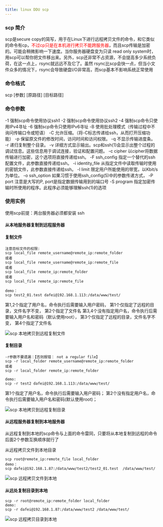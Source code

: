 ```yaml
---
title: linux DDU scp
---
```

### scp 简介
scp是secure copy的简写，用于在Linux下进行远程拷贝文件的命令，和它类似的命令有cp，<font color="red">不过cp只是在本机进行拷贝不能跨服务器</font>，而且scp传输是加密的。可能会稍微影响一下速度。当你服务器硬盘变为只读 read only system时，用scp可以帮你把文件移出来。另外，scp还非常不占资源，不会提高多少系统负荷，在这一点上，rsync就远远不及它了。虽然 rsync比scp会快一点，但当小文件众多的情况下，rsync会导致硬盘I/O非常高，而scp基本不影响系统正常使用

### 命令格式
scp \[参数\]  \[原路径\]  \[目标路径\]

### 命令参数

-1 强制scp命令使用协议ssh1
-2 强制scp命令使用协议ssh2
-4 强制scp命令只使用IPv4寻址
-6 强制scp命令只使用IPv6寻址
-B 使用批处理模式（传输过程中不询问传输口令或短语）
-C 允许压缩。（将-C标志传递给ssh，从而打开压缩功能）
-p 保留原文件的修改时间，访问时间和访问权限。
-q 不显示传输进度条。
-r 递归复制整个目录。
-v 详细方式显示输出。scp和ssh(1)会显示出整个过程的调试信息。这些信息用于调试连接，验证和配置问题。
-c cipher 以cipher将数据传输进行加密，这个选项将直接传递给ssh。
-F ssh_config 指定一个替代的ssh配置文件，此参数直接传递给ssh。
-i identity_file 从指定文件中读取传输时使用的密钥文件，此参数直接传递给ssh。
-l limit 限定用户所能使用的带宽，以Kbit/s为单位。
-o ssh_option 如果习惯于使用ssh_config(5)中的参数传递方式，
-P port 注意是大写的P, port是指定数据传输用到的端口号
-S program 指定加密传输时所使用的程序。此程序必须能够理解ssh(1)的选项

### 使用实例

使用scp前提：两台服务器必须都安装 ssh

#### 从本地服务器复制到远程服务器

#### 复制文件

```
注意目标文件的权限:
scp local_file remote_username@remote_ip:remote_folder
或者
scp local_file remote_username@remote_ip:remote_file
或者
scp local_file remote_ip:remote_folder
或者
scp local_file remote_ip:remote_file

demo：
scp test2_01.test dafei@192.168.1.113:/data/www/test/

```

第1,2个指定了用户名，命令执行后需要输入用户密码，
第1个仅指定了远程的目录，文件名字不变，
第2个指定了文件名 
第3,4个没有指定用户名，命令执行后需要输入用户名和密码（默认使用root），
第3个仅指定了远程的目录，文件名字不变，
第4个指定了文件名

![scp 本地拷贝到远程复制文件](/img/ubuntu/linux_command/linux_scp/scp_local_remote01.png "本地拷贝到远程复制文件")

#### 复制目录

```
-r参数不要遗漏：【否则报错： not a regular file】
scp -r local_folder remote_username@remote_ip:remote_folder
或者
scp -r local_folder remote_ip:remote_folder 

demo:
scp -r test2 dafei@192.168.1.113:/data/www/test/
```

第1个指定了用户名，命令执行后需要输入用户密码； 
第2个没有指定用户名，命令执行后需要输入用户名和密码(默认使用root)；

![scp 本地拷贝到远程复制目录](/img/ubuntu/linux_command/linux_scp/scp_local_remote02.png "scp 本地拷贝到远程复制目录")

#### 从远程服务器复制到本地服务器

从远程复制到本地的scp命令与上面的命令雷同，只要将从本地复制到远程的命令后面2个参数互换顺序就行了

从远程拷贝文件到本地目录

```
scp root@remote_ip:remote_file local_folder
demo：
scp dafei@192.168.1.87:/data/www/test2/test2_01.test  /data/www/test/
```

![scp 远程拷贝文件到本地](/img/ubuntu/linux_command/linux_scp/scp_remote_locat01.png "scp 远程拷贝文件到本地")

#### 从远处复制目录到本地

```
scp -r root@remote_ip:remote_folder local_folder
demo:
scp -r dafei@192.168.1.87:/data/www/test2 /data/www/test/
```

![scp 远程拷贝目录到本地](/img/ubuntu/linux_command/linux_scp/scp_remote_locat02.png "scp 远程拷贝目录到本地")

























